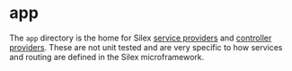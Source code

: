# app

The `app` directory is the home for Silex [service providers](http://silex.sensiolabs.org/doc/providers.html#service-providers) and [controller providers](http://silex.sensiolabs.org/doc/providers.html#controller-providers). These are not unit tested and are very specific to how services and routing are defined in the Silex microframework.
